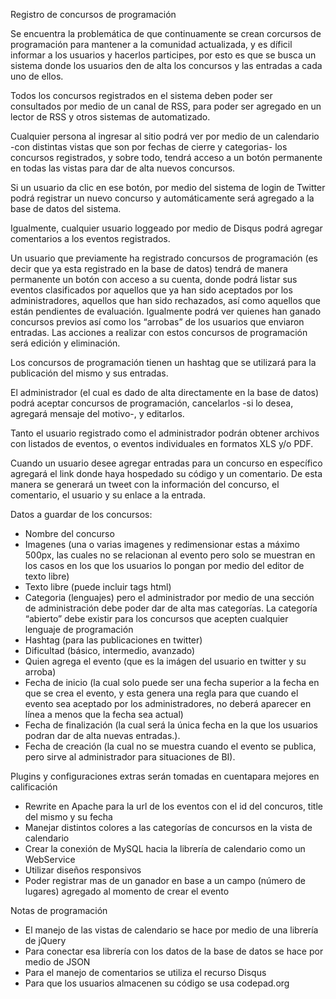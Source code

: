 Registro de concursos de programación

Se encuentra la problemática de que continuamente se crean corcursos de programación para mantener a la comunidad actualizada, y es díficil informar a los usuarios y hacerlos participes, por esto es que se busca un sistema donde los usuarios den de alta los concursos y las entradas a cada uno de ellos.

Todos los concursos registrados en el sistema deben poder ser consultados por medio de un canal de RSS, para poder ser agregado en un lector de RSS y otros sistemas de automatizado.

Cualquier persona al ingresar al sitio podrá ver por medio de un calendario -con distintas vistas que son por fechas de cierre y categorias- los concursos registrados, y sobre todo, tendrá acceso a un botón permanente en todas las vistas para dar de alta nuevos concursos.

Si un usuario da clic en ese botón, por medio del sistema de login de Twitter podrá registrar un nuevo concurso y automáticamente será agregado a la base de datos del sistema.

Igualmente, cualquier usuario loggeado por medio de Disqus podrá agregar comentarios a los eventos registrados.

Un usuario que previamente ha registrado concursos de programación (es decir que ya esta registrado en la base de datos) tendrá de manera permanente un botón con acceso a su cuenta, donde podrá listar sus eventos clasificados por aquellos que ya han sido aceptados por los administradores, aquellos que han sido rechazados, así como aquellos que están pendientes de evaluación. Igualmente podrá ver quienes han ganado concursos previos así como los “arrobas” de los usuarios que enviaron entradas. Las acciones a realizar con estos concursos de programación será edición y eliminación.

Los concursos de programación tienen un hashtag que se utilizará para la publicación del mismo y sus entradas.

El administrador (el cual es dado de alta directamente en la base de datos) podrá aceptar concursos de programación, cancelarlos -si lo desea, agregará mensaje del motivo-, y editarlos.

Tanto el usuario registrado como el administrador podrán obtener archivos con listados de eventos, o eventos individuales en formatos XLS y/o PDF.

Cuando un usuario desee agregar entradas para un concurso en específico agregará el link donde haya hospedado su código y un comentario. De esta manera se generará un tweet con la información del concurso, el comentario, el usuario y su enlace a la entrada.

Datos a guardar de los concursos:
+ Nombre del concurso
+ Imagenes (una o varias imagenes y redimensionar estas a máximo 500px, las cuales no se relacionan al evento pero solo se muestran en los casos en los que los usuarios lo pongan por medio del editor de texto libre)
+ Texto libre (puede incluir tags html)
+ Categoria (lenguajes) pero el administrador por medio de una sección de administración debe poder dar de alta mas categorías. La categoría “abierto” debe existir para los concursos que acepten cualquier lenguaje de programación
+ Hashtag (para las publicaciones en twitter)
+ Dificultad (básico, intermedio, avanzado)
+ Quien agrega el evento (que es la imágen del usuario en twitter y su arroba)
+ Fecha de inicio (la cual solo puede ser una fecha superior a la fecha en que se crea el evento, y esta genera una regla para que cuando el evento sea aceptado por los administradores, no deberá aparecer en línea a menos que la fecha sea actual)
+ Fecha de finalización (la cual será la única fecha en la que los usuarios podran dar de alta nuevas entradas.).
+ Fecha de creación (la cual no se muestra cuando el evento se publica, pero sirve al administrador para situaciones de BI).

Plugins y configuraciones extras serán tomadas en cuentapara mejores en calificación
+ Rewrite en Apache para la url de los eventos con el id del concuros, title del mismo y su fecha
+ Manejar distintos colores a las categorías de concursos en la vista de calendario
+ Crear la conexión de MySQL hacia la librería de calendario como un WebService
+ Utilizar diseños responsivos
+ Poder registrar mas de un ganador en base a un campo (número de lugares) agregado al momento de crear el evento

Notas de programación
+ El manejo de las vistas de calendario se hace por medio de una librería de jQuery
+ Para conectar esa librería con los datos de la base de datos se hace por medio de JSON
+ Para el manejo de comentarios se utiliza el recurso Disqus
+ Para que los usuarios almacenen su código se usa codepad.org